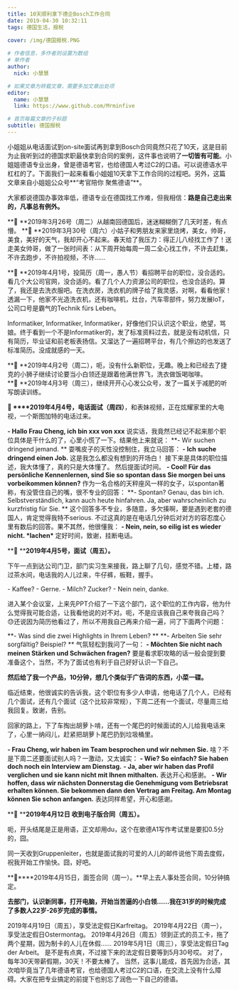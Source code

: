 ```yaml
---
title: 10天顺利拿下德企Bosch工作合同
date: 2019-04-30 10:32:11
tags: 德国生活，报税
 
cover: /img/德国报税.PNG

# 作者信息，多作者则设置为数组
# 单作者
author: 
  nick: 小慧慧

# 如果文章为转载文章，需要多加文章出处项
editor:
  name: 小慧慧
  link: https://www.github.com/Mrminfive

# 首页每篇文章的子标题
subtitle: 德国报税
---
```





小姐姐从电话面试到on-site面试再到拿到Bosch合同竟然只花了10天，这是目前为止我听到过的德国求职最快拿到合同的案例，这件事也说明了**一切皆有可能**。小姐姐德语专业出身，曾是德语考官，也给德国人考过C2的口语。可以说德语水平杠杠的了。下面我们一起来看看小姐姐10天拿下工作合同的过程吧。另外，这篇文章来自小姐姐公众号**“考官陪你 聚焦德语”**。

大家都说德国办事效率低，德语专业在德国找工作难，但我相信：**路是自己走出来的，凡事总有例外。**

**🔘 **2019年3月26号（周二）从越南回德国后，迷迷糊糊倒了几天时差，有点懵。
**🔘 **2019年3月30号（周六）小姑子和男朋友来家里烧烤，美女，帅哥，美食，美好的天气，我却开心不起来。春天给了我压力：得正儿八经找工作了！送走美女帅哥，做了一张时间表：从下周开始每周一周二全心找工作，不许去赶集，不许去跑步，不许拍视频，不许......

**🔘 **2019年4月1号，投简历（周一，愚人节）看招聘平台的职位，没合适的。看几个大公司官网，没合适的。看了几个人力资源公司的职位，也没合适的。算了，我还是去洗衣服吧。在洗衣房，洗衣机的牌子给了我灵感，对啊，看看他家！透漏一下，他家不光造洗衣机，还有咖啡机，灶台，汽车零部件，努力发展IoT，公司口号是霸气的Technik fürs Leben。

Informatiker, Informatiker, Informatiker，好像他们只认识这个职业，绝望，骂娘。终于看到一个不是Informatiker的，发了标准资料过去，就是没有动机信，只有简历，毕业证和前老板表扬信。又溜达了一遍招聘平台，有几个擦边的也发送了标准简历。没成就感的一天。

**🔘 **2019年4月2号（周二），呃，没有什么新职位，无趣。晚上和已经去了捷克的小狮子继续讨论要当小白领还是跟着他满世界飞，洗衣做饭喝咖啡。
**🔘 **2019年4月3号（周三），继续开开心心发公众号，发了一篇关于减肥的听写朗读训练。

**🔘 ****2019年4月4号，电话面试（周四）**，和表妹视频，正在炫耀家里的大电视，一个斯图加特的电话过来。

**\- Hallo Frau Cheng, ich bin xxx von xxx**
说实话，我竟然已经记不起来那个职位具体是干什么的了，心里小慌了一下。结果他上来就说：
**\- Wir suchen dringend jemand. **
耍嘴皮子的天性没控制住，我立马回答：
**\- Ich suche dringend einen Job.**
这是我怎么都没有想到的开场白！
接下来是具体的职位描述，我大体懂了，真的只是大体懂了。
然后提面试时间。
**\- Cool! Für das persönliche Kennenlernen, sind Sie so spontan dass Sie morgen bei uns vorbeikommen können?**
作为一名合格的天秤座风一样的女子，以spontan著称，有没管住自己的嘴，很不专业的回答：
**\- Spontan? Genau, das bin ich. Selbstverständlich, kann auch heute hinfahren. Ja, aber wahrscheinlich zu kurzfristig für Sie. **
这个回答多不专业，多随意，多欠揍啊，要是遇到老套的德国人，肯定觉得我特不serious. 不过这真的是在电话几分钟后对对方的容忍度心里有数后的回答。果不其然，他很懂我：
**\- Nein, nein, so eilig ist es wieder nicht. \*lachen\***
定好时间，致谢，挂断电话。

**🔘 ****2019年4月5号，面试（周五）。**

下午一点到达公司门卫，部门实习生来接我，路上聊了几句，感觉不错。上楼，路过茶水间，电话我的人儿过来，牛仔裤，板鞋，握手。

\- Kaffee?
\- Gerne.
\- Milch? Zucker?
\- Nein nein, danke.

进入某个会议室，上来先PPT介绍了一下这个部门，这个职位的工作内容，他为什么觉得我可能合适，让我看他说的对不对。呃，不是应该我自己来夸我自己吗？😓还说因为简历他看过了，所以不用我自己再来介绍一遍，问了下面两个问题：

**\- Was sind die zwei Highlights in Ihrem Leben? **
**\- Arbeiten Sie sehr sorgfältig? Beispiel? **
气氛轻松到我问了一句：
**\- Möchten Sie nicht nach meinen Stärken und Schwächen fragen?**
要是看求职攻略的话一般会提到要准备这个，当然，不为了面试也有利于自己好好认识一下自己。

**然后给了我一个产品，10分钟，想几个类似于广告词的东西，小菜一碟。**

临近结束，他很诚实的告诉我，这个职位有多少人申请，他电话了几个人，已经有几个面试，还有几个面试（这个比较非常规），下周二还有一个面试，尽量周三给我回复。致谢，告别。

回家的路上，下了车掏出胡萝卜啃，还有一个尾巴的时候面试的人儿给我电话来了，心里一纳闷儿，赶紧把胡萝卜尾巴扔到垃圾桶里。

**\- Frau Cheng, wir haben im Team besprochen und wir nehmen Sie.**
啥？不是下周二还要面试别人吗？一激动，又太诚实：
**\- Wie? So einfach? Sie haben doch noch ein Interview am Dienstag.**
**\- Ja, aber wir haben das Profil verglichen und sie kann nicht mit Ihnen mithalten.**
表达开心和感谢。
**\- Wir hoffen, dass wir nächsten Donnerstag die Genehmigung vom Betriebsrat erhalten können. Sie bekommen dann den Vertrag am Freitag. Am Montag können Sie schon anfangen.**
表达同样希望，开心和感谢。

**🔘 ****2019年4月12日 收到电子版合同（周五）。**



呃，开头结尾是正是用语，正文却用du，这个在歌德A1写作考试里是要扣0.5分的，囧。

同一天收到Gruppenleiter，也就是面试我的可爱的人儿的邮件说他下周去度假，祝我开始工作愉快。囧，好吧。

**🔘****2019年4月15日，面签合同（周一）。**早上去人事处签合同，10分钟搞定。

**去部门，认识新同事，打开电脑，开始当苦逼的小白领……我在31岁的时候完成了多数人22岁-26岁完成的事情。**

2019年4月19日（周五），享受法定假日Karfreitag。
2019年4月22日（周一），享受法定假日Ostermontag。
2019年4月26日（周五）领到正式的员工卡，拖了两个星期，因为制卡的人儿在休假……
2019年5月1日（周三），享受法定假日Tag der Arbeit。
是不是有点爽，不过接下来的法定假日要等到5月30号哎。
对了，每年30天带薪假期，30天！不要太棒了。
当然，这事儿能成，首先因为合适，其次咱毕竟当了几年德语考官，也给德国人考过C2的口语，在交流上没有什么障碍。大家在把专业搞定的前提下也别忘了润色一下自己的德语。
